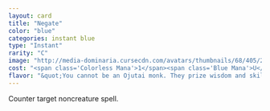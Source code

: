 ```yaml
---
layout: card
title: "Negate"
color: "blue"
categories: instant blue
type: "Instant"
rarity: "C"
image: "http://media-dominaria.cursecdn.com/avatars/thumbnails/68/405/200/283/635618477577526341.png"
cost: "<span class='Colorless Mana'>1</span><span class='Blue Mana'>U</span>"
flavor: "&quot;You cannot be an Ojutai monk. They prize wisdom and skill, and you have neither.&quot;"
---
```


Counter target noncreature spell.
